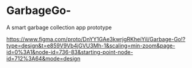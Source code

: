 # GarbageGo-
A smart garbage collection app prototype

https://www.figma.com/proto/DnYY1GAe3kwrjgRKheiYiI/Garbage-Go!?type=design&t=e859V9Vb4jGVU3Mh-1&scaling=min-zoom&page-id=0%3A1&node-id=736-83&starting-point-node-id=712%3A64&mode=design
